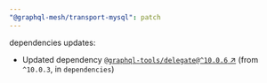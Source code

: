 ```yaml
---
"@graphql-mesh/transport-mysql": patch
---
```

dependencies updates:
  - Updated dependency [`@graphql-tools/delegate@^10.0.6` ↗︎](https://www.npmjs.com/package/@graphql-tools/delegate/v/10.0.6) (from `^10.0.3`, in `dependencies`)
